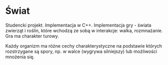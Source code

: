 # Świat

Studencki projekt.
Implementacja w C++.
Implementacja gry - świata zwierząt i roślin, które wchodzą ze sobą w interakcje: walka, rozmnażanie.
Gra ma charakter turowy.

Każdy organizm ma różne cechy charakterystyczne na podstawie których rozstrzygane są spory,
np. w walce (wygrywa silniejszy) lub możliwości mnożenia się.
